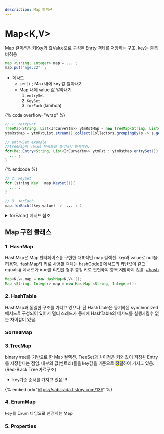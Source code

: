```yaml
---
description: Map 컬렉션
---
```


# Map\<K,V>

Map 컬렉션은 키Key와 값Value으로 구성된 Enrty 객체를 저장하는 구조. key는 중복 비허용&#x20;

```java
Map <String, Integer> map = ... ;
map.put("age,22") ; 
```

* 메서드&#x20;
  * `get()` ; Map 내에 key 값 알아내기
  * Map 내에 value 값 알아내기
    1. `entrySet`
    2. `KeySet`
    3. `forEach` (lambda)

{% code overflow="wrap" %}
```java
// 1. entrySet
TreeMap<String, List<IrCurveYtm>> ytmRstMap = new TreeMap<String, List<IrCurveYtm>>();
ytmRstMap = ytmRstList.stream().collect(Collectors.groupingBy(s -> s.getBaseDate(), TreeMap::new, Collectors.toList()));					

// entrySet example 
//treeMap에 value 목록들을 뽑아내서 반복해줘.  
for(Map.Entry<String, List<IrCurveYtm>> ytmRst : ytmRstMap.entrySet()) {
  ... ;
}
```
{% endcode %}

```java
// 2. KeySet
for (string Key : map.KeySet()){
  ... ;
}
```

```java
// 3. forEach
map.forEach((key,value) ->  ... ; )
```

<details>

<summary>forEach() 메서드 참조 </summary>

`forEach()` 메서드는 함수적 인터페이스 타입([functional-interface](../behavior-parameterization/functional-interface/ "mention"))을 매개값으로 가지므로 컬렉션의 요소를 소비할 코드를 람다식으로 기술.&#x20;

(스트림이 제공하는 요소처리 메서드는 함수형 인터페이스 타입( [consumer-less-than-t-greater-than.md](../behavior-parameterization/functional-interface/consumer-less-than-t-greater-than.md "mention"))이므로 람다식([lambdas](../behavior-parameterization/lambdas/ "mention")), 메서드참조 ([method-references.md](../behavior-parameterization/method-references.md "mention"))를 이용하여 요소처리 내용을 인자로 전달할 수 있음.)

```java
void forEach(Consumer<T> action)
```

</details>



## Map 구현 클래스&#x20;

### 1. HashMap&#x20;

HashMap은 Map 인터페이스를 구현한 대표적인 map 컬렉션. key와 value로 null을 허용함. HashMap의 키로 사용할 객체는 hashCode() 메서드의 리턴값이 같고 equals() 메서드가 true를 리턴할 경우 동일 키로 판단하여 중복 저장하지 않음. [#hash](set-less-than-e-greater-than.md#hash "mention")

```java
Map<K,V> map = new HashMap<K,V> ();
Map <String, Integer> map = new HashMap <String, Integer>(); 
```



### 2. HashTable

HashMap과 동일한 구조를 가지고 있으나. 단 HashTable은 동기화된 synchronized 메서드로 구성되어 있어서 멀티 스레드가 동시에 HashTable의 메서드를 실행시킬수 없는 차이점이 있음. &#x20;

### SortedMap

### 3.TreeMap

binary tree를 기반으로 한 Map 컬렉션. TreeSet과 차이점은 키와 값이 저장된 Entry를 저장한다는 점임. 내부의 값(엔트리)들을 key값을 기준으로 <mark style="color:blue;">정렬</mark>하여 가지고 있음.(Red-Black Tree 자료구조)

* key기준 순서를 가지고 있음 !!!&#x20;

{% embed url="https://sabarada.tistory.com/139" %}



### 4. EnumMap

key를 Enum 타입으로 한정하는 Map&#x20;

### 5. Properties &#x20;
